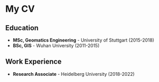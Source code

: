 # My CV

## Education
- **MSc, Geomatics Engineering** - University of Stuttgart (2015-2018)
- **BSc, GIS** - Wuhan University (2011-2015)

## Work Experience
- **Research Associate** - Heidelberg University (2018-2022)
